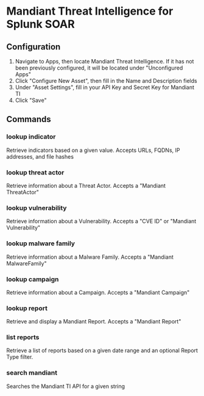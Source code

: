 # Mandiant Threat Intelligence for Splunk SOAR

## Configuration
1. Navigate to Apps, then locate Mandiant Threat Intelligence.  If it has not been previously configured, it will be
located under "Unconfigured Apps"
2. Click "Configure New Asset", then fill in the Name and Description fields
3. Under "Asset Settings", fill in your API Key and Secret Key for Mandiant TI
4. Click "Save"

## Commands

### lookup indicator
Retrieve indicators based on a given value.  Accepts URLs, FQDNs, IP addresses, and file hashes

### lookup threat actor
Retrieve information about a Threat Actor.  Accepts a "Mandiant ThreatActor"

### lookup vulnerability
Retrieve information about a Vulnerability.  Accepts a "CVE ID" or "Mandiant Vulnerability"

### lookup malware family
Retrieve information about a Malware Family.  Accepts a "Mandiant MalwareFamily"

### lookup campaign
Retrieve information about a Campaign.  Accepts a "Mandiant Campaign"

### lookup report
Retrieve and display a Mandiant Report.  Accepts a "Mandiant Report"

### list reports
Retrieve a list of reports based on a given date range and an optional Report Type filter.

### search mandiant
Searches the Mandiant TI API for a given string